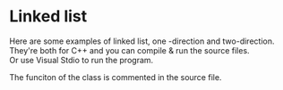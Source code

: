 # Linked list

Here are some examples of linked list, one -direction and two-direction.  
They're both for C++ and you can compile & run the source files.  
Or use Visual Stdio to run the program.  

The funciton of the class is commented in the source file.  